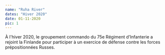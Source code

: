 ```yaml
---
name: "Ruha River"
dates: "Hiver 2020"
date: 01-11-2020
pic: 1
---
```

À l'hiver 2020, le groupement commando du 75e Régiment d’Infanterie a rejoint la Finlande pour participer à un exercice de défense contre les forces prépositionnées Russes.
